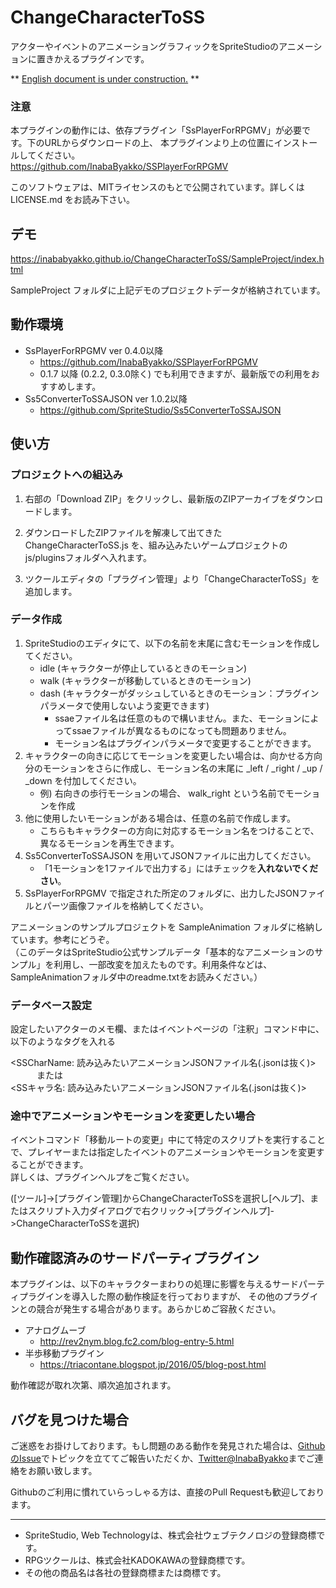 # ChangeCharacterToSS

アクターやイベントのアニメーショングラフィックをSpriteStudioのアニメーションに置きかえるプラグインです。  

\*\* [English document is under construction.](#) \*\*

### 注意
本プラグインの動作には、依存プラグイン「SsPlayerForRPGMV」が必要です。下のURLからダウンロードの上、
本プラグインより上の位置にインストールしてください。  
https://github.com/InabaByakko/SSPlayerForRPGMV

このソフトウェアは、MITライセンスのもとで公開されています。詳しくは LICENSE.md をお読み下さい。  

## デモ

https://inababyakko.github.io/ChangeCharacterToSS/SampleProject/index.html

SampleProject フォルダに上記デモのプロジェクトデータが格納されています。

## 動作環境

* SsPlayerForRPGMV ver 0.4.0以降
    * https://github.com/InabaByakko/SSPlayerForRPGMV
    * 0.1.7 以降 (0.2.2, 0.3.0除く) でも利用できますが、最新版での利用をおすすめします。
* Ss5ConverterToSSAJSON ver 1.0.2以降
    * https://github.com/SpriteStudio/Ss5ConverterToSSAJSON

## 使い方

### プロジェクトへの組込み

1. 右部の「Download ZIP」をクリックし、最新版のZIPアーカイブをダウンロードします。   
  
1. ダウンロードしたZIPファイルを解凍して出てきた ChangeCharacterToSS.js を、組み込みたいゲームプロジェクトのjs/pluginsフォルダへ入れます。  

1. ツクールエディタの「プラグイン管理」より「ChangeCharacterToSS」を追加します。  


### データ作成

1. SpriteStudioのエディタにて、以下の名前を末尾に含むモーションを作成してください。  
    - idle (キャラクターが停止しているときのモーション)
    - walk (キャラクターが移動しているときのモーション)
    - dash (キャラクターがダッシュしているときのモーション：プラグインパラメータで使用しないよう変更できます)
        - ssaeファイル名は任意のもので構いません。また、モーションによってssaeファイルが異なるものになっても問題ありません。
        - モーション名はプラグインパラメータで変更することができます。
1. キャラクターの向きに応じてモーションを変更したい場合は、向かせる方向分のモーションをさらに作成し、モーション名の末尾に _left / _right / _up / _down を付加してください。  
    - 例) 右向きの歩行モーションの場合、 walk_right という名前でモーションを作成
1. 他に使用したいモーションがある場合は、任意の名前で作成します。
    - こちらもキャラクターの方向に対応するモーション名をつけることで、異なるモーションを再生できます。
1. Ss5ConverterToSSAJSON を用いてJSONファイルに出力してください。  
    - 「1モーションを1ファイルで出力する」にはチェックを**入れないでください**。
1. SsPlayerForRPGMV で指定された所定のフォルダに、出力したJSONファイルとパーツ画像ファイルを格納してください。

アニメーションのサンプルプロジェクトを SampleAnimation フォルダに格納しています。参考にどうぞ。  
（このデータはSpriteStudio公式サンプルデータ「基本的なアニメーションのサンプル」を利用し、一部改変を加えたものです。利用条件などは、SampleAnimationフォルダ中のreadme.txtをお読みください。）

### データベース設定

設定したいアクターのメモ欄、またはイベントページの「注釈」コマンド中に、以下のようなタグを入れる

<SSCharName: 読み込みたいアニメーションJSONファイル名(.jsonは抜く)>  
　　　または  
<SSキャラ名: 読み込みたいアニメーションJSONファイル名(.jsonは抜く)>

### 途中でアニメーションやモーションを変更したい場合

イベントコマンド「移動ルートの変更」中にて特定のスクリプトを実行することで、プレイヤーまたは指定したイベントのアニメーションやモーションを変更することができます。  
詳しくは、プラグインヘルプをご覧ください。

([ツール]->[プラグイン管理]からChangeCharacterToSSを選択し[ヘルプ]、またはスクリプト入力ダイアログで右クリック->[プラグインヘルプ]->ChangeCharacterToSSを選択)

## 動作確認済みのサードパーティプラグイン
本プラグインは、以下のキャラクターまわりの処理に影響を与えるサードパーティプラグインを導入した際の動作検証を行っておりますが、
その他のプラグインとの競合が発生する場合があります。あらかじめご容赦ください。

* アナログムーブ
    - http://rev2nym.blog.fc2.com/blog-entry-5.html
* 半歩移動プラグイン
    - https://triacontane.blogspot.jp/2016/05/blog-post.html

動作確認が取れ次第、順次追加されます。
    
## バグを見つけた場合
 
ご迷惑をお掛けしております。もし問題のある動作を発見された場合は、[GithubのIssue](https://github.com/InabaByakko/ChangeCharacterToSS/issues)でトピックを立ててご報告いただくか、[Twitter@InabaByakko](https://twitter.com/InabaByakko)までご連絡をお願い致します。

Githubのご利用に慣れていらっしゃる方は、直接のPull Requestも歓迎しております。

---

- SpriteStudio, Web Technologyは、株式会社ウェブテクノロジの登録商標です。
- RPGツクールは、株式会社KADOKAWAの登録商標です。
- その他の商品名は各社の登録商標または商標です。
